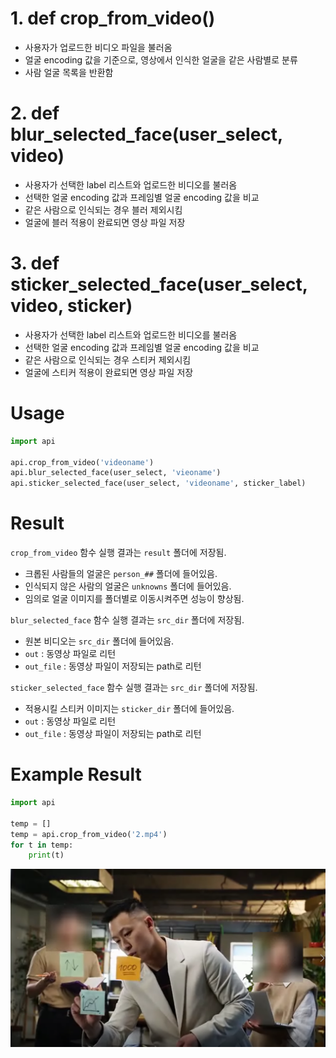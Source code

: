 
# 1. def crop_from_video()

* 사용자가 업로드한 비디오 파일을 불러옴
* 얼굴 encoding 값을 기준으로, 영상에서 인식한 얼굴을 같은 사람별로 분류
* 사람 얼굴 목록을 반환함

# 2. def blur_selected_face(user_select, video)

* 사용자가 선택한 label 리스트와 업로드한 비디오를 불러옴
* 선택한 얼굴 encoding 값과 프레임별 얼굴 encoding 값을 비교
* 같은 사람으로 인식되는 경우 블러 제외시킴
* 얼굴에 블러 적용이 완료되면 영상 파일 저장

# 3. def sticker_selected_face(user_select, video, sticker)

* 사용자가 선택한 label 리스트와 업로드한 비디오를 불러옴
* 선택한 얼굴 encoding 값과 프레임별 얼굴 encoding 값을 비교
* 같은 사람으로 인식되는 경우 스티커 제외시킴
* 얼굴에 스티커 적용이 완료되면 영상 파일 저장



# Usage


```python
import api

api.crop_from_video('videoname')
api.blur_selected_face(user_select, 'vieoname')
api.sticker_selected_face(user_select, 'videoname', sticker_label)
```

# Result

`crop_from_video` 함수 실행 결과는 `result` 폴더에 저장됨.

* 크롭된 사람들의 얼굴은 `person_##` 폴더에 들어있음.
* 인식되지 않은 사람의 얼굴은 `unknowns` 폴더에 들어있음.
* 임의로 얼굴 이미지를 폴더별로 이동시켜주면 성능이 향상됨.

`blur_selected_face` 함수 실행 결과는 `src_dir` 폴더에 저장됨.

* 원본 비디오는 `src_dir` 폴더에 들어있음.
* `out` : 동영상 파일로 리턴
* `out_file` : 동영상 파일이 저장되는 path로 리턴

`sticker_selected_face` 함수 실행 결과는 `src_dir` 폴더에 저장됨.

* 적용시킬 스티커 이미지는 `sticker_dir` 폴더에 들어있음.
* `out` : 동영상 파일로 리턴
* `out_file` : 동영상 파일이 저장되는 path로 리턴


# Example Result


```python
import api

temp = []
temp = api.crop_from_video('2.mp4')
for t in temp:
    print(t)
```

![example.PNG](./example/example.PNG)
